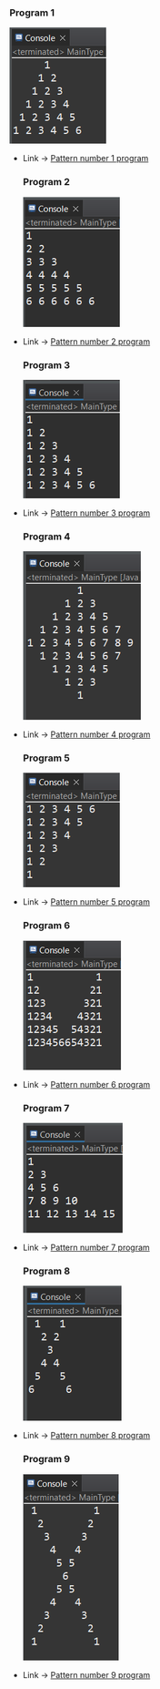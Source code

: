   ### Program 1

  ![Program number 1](Images/1.PNG)

* Link -> [Pattern number 1 program](https://github.com/smsatheesh/Basic_Coding_In_Java/blob/main/NumberPatterns/Program/Number1.java)


  ### Program 2

  ![Program number 2](Images/2.PNG)

* Link -> [Pattern number 2 program](https://github.com/smsatheesh/Basic_Coding_In_Java/blob/main/NumberPatterns/Program/Number2.java)

  ### Program 3

  ![Program number 3](Images/3.PNG)

* Link -> [Pattern number 3 program](https://github.com/smsatheesh/Basic_Coding_In_Java/blob/main/NumberPatterns/Program/Number3.java)

  ### Program 4

  ![Program number 4](Images/4.PNG)

* Link -> [Pattern number 4 program](https://github.com/smsatheesh/Basic_Coding_In_Java/blob/main/NumberPatterns/Program/Number4.java)

  ### Program 5

  ![Program number 5](Images/5.PNG)

* Link -> [Pattern number 5 program](https://github.com/smsatheesh/Basic_Coding_In_Java/blob/main/NumberPatterns/Program/Number5.java)

  ### Program 6
  
  ![Program number 6](Images/6.PNG)

* Link -> [Pattern number 6 program](https://github.com/smsatheesh/Basic_Coding_In_Java/blob/main/NumberPatterns/Program/Number6.java)

  ### Program 7

  ![Program number 7](Images/7.PNG)

* Link -> [Pattern number 7 program](https://github.com/smsatheesh/Basic_Coding_In_Java/blob/main/NumberPatterns/Program/Number7.java)

  ### Program 8

  ![Program number 8](Images/8.PNG)

* Link -> [Pattern number 8 program](https://github.com/smsatheesh/Basic_Coding_In_Java/blob/main/NumberPatterns/Program/Number8.java)

  ### Program 9

  ![Program number 9](Images/9.PNG)

* Link -> [Pattern number 9 program](https://github.com/smsatheesh/Basic_Coding_In_Java/blob/main/NumberPatterns/Program/Number9.java)



